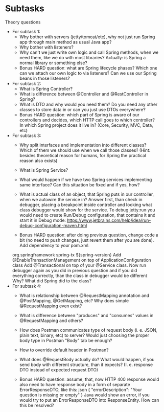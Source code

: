 # Subtasks

Theory questions

* For subtask 1:
  * Why bother with servers (jetty/tomcat/etc), why not just run Spring app through main method as usual Java app?
  * Why bother with listeners? 
  * Why can't we just write own logic and call Spring methods, when we need them, like we do
  with most libraries? Actually: is Spring a normal library or something else?
  * Bonus HARD question: what are Spring lifecycle phases? Which one can we attach our own logic to via listeners? Can we
  use our Spring beans in those listeners?
* For subtask 2:
  * What is Spring Controller?
  * What is difference between @Controller and @RestController in Spring?
  * What is DTO and why would you need them? Do you need any other classes to store data in or can you just use DTOs
  everywhere?
  * Bonus HARD question: which part of Spring is aware of our controllers and decides, which HTTP call goes to which
  controller? In which Spring project does it live in? (Core, Security, MVC, Data, etc)
* For subtask 3:
  * Why split interfaces and implementation into different classes? Which of them we should use when we call those
  classes? (Hint: besides theoretical reason for humans, for Spring the practical reason also exists)
  * What is Spring Service?
  * What would happen if we have two Spring services implementing same interface? Can this situation be fixed and if yes,
  how?
  
  * What is actual class of an object, that Spring puts in our controller, when we autowire the service in? Answer first,
    than check in debugger, placing a breakpoint inside controller and looking what class debugger would show for the
    service. To debug jetty:run you would need to create Run/Debug configuration, that contains it and start it in Debug
    mode: https://www.jetbrains.com/help/idea/run-debug-configuration-maven.html
  * Bonus HARD question: after doing previous question, change code a bit (no need to push changes, just revert them
    after you are done). Add dependency to your pom.xml: 
  <dependency>
      <groupId>org.springframework</groupId>
      <artifactId>spring-tx</artifactId>
      <version>${spring-version}</version>
  </dependency> 
    Add @EnableTransactionManagement on top of ApplicationConfiguration class Add @Transactional on top
    of your @Service class. Now run debugger again as you did in previous question and if you did everything correctly,
    than the class in debugger would be different Why? What did Spring did to the class?
* For subtask 4:
    * What is relationship between @RequestMapping annotation and @PostMapping, @GetMapping, etc? Why does simple
      @RequestMapping even exist?

    * What is difference between "produces" and "consumes" values in @RequestMapping and others?

    * How does Postman communicates type of request body (i. e. JSON, plain text, binary, etc) to server? Would just
      choosing the proper body type in Postman "Body" tab be enough?
    * How to override default header in Postman?
    * What does @RequestBody actually do? What would happen, if you send body with different structure, than it
      expects? (I. e. response DTO instead of expected request DTO)
    * Bonus HARD question: assume, that, now HTTP 400 response would also need to have response body in a form of
      separate ErrorResponseDTO, like this: json { "errorDescription": "Your question is missing or empty" } Java would
      show
      an error, if you would try to put an ErrorResponseDTO into ResponseEntity<ResponseDTO>. How can this be resolved?